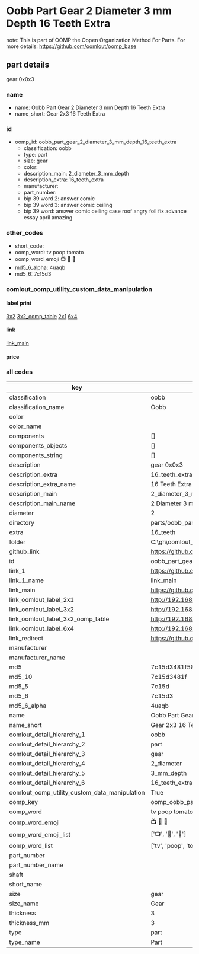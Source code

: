 # Oobb Part Gear 2 Diameter 3 mm Depth 16 Teeth Extra  

note: This is part of OOMP the Oopen Organization Method For Parts. For more details: https://github.com/oomlout/oomp_base

##  part details
  



gear 0x0x3



### name
* name: Oobb Part Gear 2 Diameter 3 mm Depth 16 Teeth Extra
* name_short: Gear 2x3 16 Teeth Extra
### id
* oomp_id: oobb_part_gear_2_diameter_3_mm_depth_16_teeth_extra
  * classification: oobb
  * type: part
  * size: gear
  * color: 
  * description_main: 2_diameter_3_mm_depth
  * description_extra: 16_teeth_extra
  * manufacturer: 
  * part_number: 
  * bip 39 word 2: answer comic
  * bip 39 word 3: answer comic ceiling
  * bip 39 word: answer comic ceiling case roof angry foil fix advance essay april amazing

### other_codes
* short_code: 
* oomp_word: tv poop tomato
* oomp_word_emoji :tv: :poop: :tomato:
* md5_6_alpha: 4uaqb
* md5_6: 7c15d3






### oomlout_oomp_utility_custom_data_manipulation
#### label print
[3x2](http://192.168.1.245:1112/?label=oomp%204uaqb)
[3x2_oomp_table](http://192.168.1.108:1112/?label=oomp%204uaqb)
[2x1](http://192.168.1.242:1112/?label=oomp%204uaqb)
[6x4](http://192.168.1.55:1112/?label=oomp%204uaqb)    

#### link

[link_main](https://github.com/oomlout/oomlout_oobb_version_4_generated_parts/tree/main/navigation_oomp/oobb/part/gear/2_diameter_3_mm_depth/16_teeth_extra/part)                              

#### price







### all codes 
| key | value |  
| --- | --- |  
| classification | oobb |  
| classification_name | Oobb |  
| color |  |  
| color_name |  |  
| components | [] |  
| components_objects | [] |  
| components_string | [] |  
| description | gear 0x0x3 |  
| description_extra | 16_teeth_extra |  
| description_extra_name | 16 Teeth Extra |  
| description_main | 2_diameter_3_mm_depth |  
| description_main_name | 2 Diameter 3 mm Depth |  
| diameter | 2 |  
| directory | parts/oobb_part_gear_2_diameter_3_mm_depth_16_teeth_extra |  
| extra | 16_teeth |  
| folder | C:\gh\oomlout_oobb_version_4_generated_parts\parts\oobb_part_gear_2_diameter_3_mm_depth_16_teeth_extra |  
| github_link | https://github.com/oomlout/oomlout_oomp_part_src/tree/main/parts/oobb_part_gear_2_diameter_3_mm_depth_16_teeth_extra |  
| id | oobb_part_gear_2_diameter_3_mm_depth_16_teeth_extra |  
| link_1 | https://github.com/oomlout/oomlout_oobb_version_4_generated_parts/tree/main/navigation_oomp/oobb/part/gear/2_diameter_3_mm_depth/16_teeth_extra/part |  
| link_1_name | link_main |  
| link_main | https://github.com/oomlout/oomlout_oobb_version_4_generated_parts/tree/main/navigation_oomp/oobb/part/gear/2_diameter_3_mm_depth/16_teeth_extra/part |  
| link_oomlout_label_2x1 | http://192.168.1.242:1112/?label=oomp%204uaqb |  
| link_oomlout_label_3x2 | http://192.168.1.245:1112/?label=oomp%204uaqb |  
| link_oomlout_label_3x2_oomp_table | http://192.168.1.108:1112/?label=oomp%204uaqb |  
| link_oomlout_label_6x4 | http://192.168.1.55:1112/?label=oomp%204uaqb |  
| link_redirect | https://github.com/oomlout/oomlout_oobb_version_4_generated_parts/tree/main/parts/oobb_gear_02_03_ex_16_teeth |  
| manufacturer |  |  
| manufacturer_name |  |  
| md5 | 7c15d3481f580b4c23ddd23249cb904d |  
| md5_10 | 7c15d3481f |  
| md5_5 | 7c15d |  
| md5_6 | 7c15d3 |  
| md5_6_alpha | 4uaqb |  
| name | Oobb Part Gear 2 Diameter 3 mm Depth 16 Teeth Extra |  
| name_short | Gear 2x3 16 Teeth Extra |  
| oomlout_detail_hierarchy_1 | oobb |  
| oomlout_detail_hierarchy_2 | part |  
| oomlout_detail_hierarchy_3 | gear |  
| oomlout_detail_hierarchy_4 | 2_diameter |  
| oomlout_detail_hierarchy_5 | 3_mm_depth |  
| oomlout_detail_hierarchy_6 | 16_teeth_extra |  
| oomlout_oomp_utility_custom_data_manipulation | True |  
| oomp_key | oomp_oobb_part_gear_2_diameter_3_mm_depth_16_teeth_extra |  
| oomp_word | tv poop tomato |  
| oomp_word_emoji | :tv: :poop: :tomato: |  
| oomp_word_emoji_list | [':tv:', ':poop:', ':tomato:'] |  
| oomp_word_list | ['tv', 'poop', 'tomato'] |  
| part_number |  |  
| part_number_name |  |  
| shaft |  |  
| short_name |  |  
| size | gear |  
| size_name | Gear |  
| thickness | 3 |  
| thickness_mm | 3 |  
| type | part |  
| type_name | Part |  
